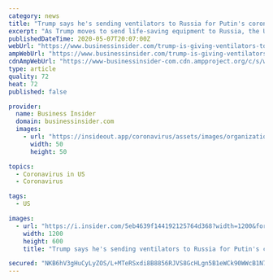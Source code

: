 ```yaml
---
category: news
title: "Trump says he's sending ventilators to Russia for Putin's coronavirus response, but previously pushed back on requests from US governors"
excerpt: "As Trump moves to send life-saving equipment to Russia, the US remains the epicenter of the coronavirus pandemic."
publishedDateTime: 2020-05-07T20:07:00Z
webUrl: "https://www.businessinsider.com/trump-is-giving-ventilators-to-russia-putin-for-coronavirus-response-2020-5"
ampWebUrl: "https://www.businessinsider.com/trump-is-giving-ventilators-to-russia-putin-for-coronavirus-response-2020-5?amp"
cdnAmpWebUrl: "https://www-businessinsider-com.cdn.ampproject.org/c/s/www.businessinsider.com/trump-is-giving-ventilators-to-russia-putin-for-coronavirus-response-2020-5?amp"
type: article
quality: 72
heat: 72
published: false

provider:
  name: Business Insider
  domain: businessinsider.com
  images:
    - url: "https://insideout.app/coronavirus/assets/images/organizations/businessinsider.com-50x50.jpg"
      width: 50
      height: 50

topics:
  - Coronavirus in US
  - Coronavirus

tags:
  - US

images:
  - url: "https://i.insider.com/5eb4639f144192125764d368?width=1200&format=jpeg"
    width: 1200
    height: 600
    title: "Trump says he's sending ventilators to Russia for Putin's coronavirus response, but previously pushed back on requests from US governors"

secured: "NKB6hV3gHuCyLyZOS/L+MTeRSxdi8B8856RJVS8GcHLgn5B1eWCk90WWcB1N7FRdDKjyNBScbPYCbcaachu/W0NFPjrXHMFy++S4QMbzPPKAa9Gf5LdgyudPsPbmkUd7zUbUSiaOq22rBN/z9oIWCBWwIa91hBwkFaFyNqHH3mt7ZfCdZKwQ0XR5mCwkSxtAzf0zzfjLP+6Nk2uIxMDsiNS9K75SK5ZzJ52ccUWx4Il/RBTxbrheo0EIRwNSpE6uPUL+HlKgtv+whb3zt9H6uuhU6HM/YbZ6ST6JS84q2g4tYbgDJ9iI4HYXi7j6X+inYmHcouaot1ILhCbxDI4YQmsy61PrpB+smmu9R3yORbPwXf4Fk7fmN2bZs1MN8YmaBLl9z3s6mXuywN773YP+u/BXHJX055OqrpNiU284492YFUfNJsk+JZRbGFBI5Gb/DrqbPlnuQuTotSfjLoxYugWSiQxvugEavqRCItZzO6M=;iS41vJTwIGflFWFgVdAMWg=="
---
```


